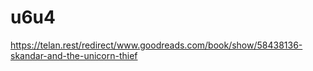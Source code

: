 # u6u4
https://telan.rest/redirect/www.goodreads.com/book/show/58438136-skandar-and-the-unicorn-thief
